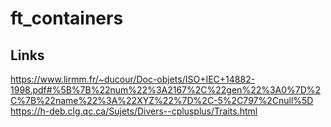 # ft_containers

## Links
https://www.lirmm.fr/~ducour/Doc-objets/ISO+IEC+14882-1998.pdf#%5B%7B%22num%22%3A2167%2C%22gen%22%3A0%7D%2C%7B%22name%22%3A%22XYZ%22%7D%2C-5%2C797%2Cnull%5D
https://h-deb.clg.qc.ca/Sujets/Divers--cplusplus/Traits.html
